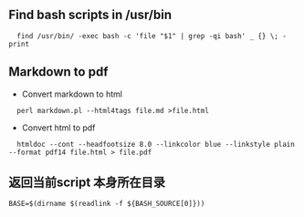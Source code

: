 ## Find bash scripts in /usr/bin
```
  find /usr/bin/ -exec bash -c 'file "$1" | grep -qi bash' _ {} \; -print
```

## Markdown to pdf

  * Convert markdown to html

```
  perl markdown.pl --html4tags file.md >file.html
```
  * Convert html to pdf

```
  htmldoc --cont --headfootsize 8.0 --linkcolor blue --linkstyle plain --format pdf14 file.html > file.pdf
```

## 返回当前script 本身所在目录

```
BASE=$(dirname $(readlink -f ${BASH_SOURCE[0]}))
```